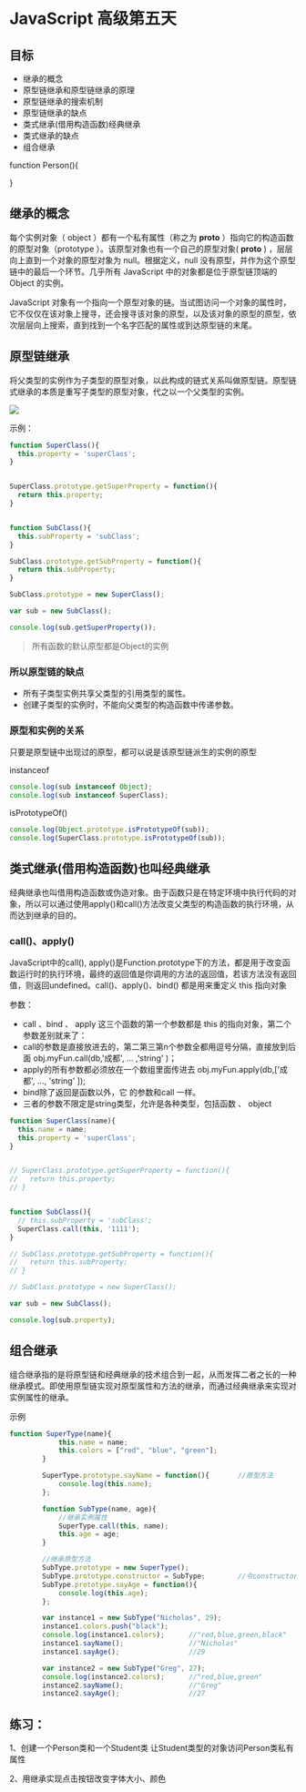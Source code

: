# JavaScript 高级第五天

## 目标
* 继承的概念
* 原型链继承和原型链继承的原理
* 原型链继承的搜索机制
* 原型链继承的缺点
* 类式继承(借用构造函数)经典继承
* 类式继承的缺点
* 组合继承

function Person(){

}


## 继承的概念
每个实例对象（ object ）都有一个私有属性（称之为 __proto__ ）指向它的构造函数的原型对象（prototype ）。该原型对象也有一个自己的原型对象( __proto__ ) ，层层向上直到一个对象的原型对象为 null。根据定义，null 没有原型，并作为这个原型链中的最后一个环节。几乎所有 JavaScript 中的对象都是位于原型链顶端的 Object 的实例。

JavaScript 对象有一个指向一个原型对象的链。当试图访问一个对象的属性时，它不仅仅在该对象上搜寻，还会搜寻该对象的原型，以及该对象的原型的原型，依次层层向上搜索，直到找到一个名字匹配的属性或到达原型链的末尾。


## 原型链继承
将父类型的实例作为子类型的原型对象，以此构成的链式关系叫做原型链。原型链式继承的本质是重写子类型的原型对象，代之以一个父类型的实例。

![](https://img-blog.csdn.net/20180921150939820?watermark/2/text/aHR0cHM6Ly9ibG9nLmNzZG4ubmV0L3FxXzM1NzMyMTQ3/font/5a6L5L2T/fontsize/400/fill/I0JBQkFCMA==/dissolve/70)

示例：
```JavaScript
function SuperClass(){
  this.property = 'superClass';
}


SuperClass.prototype.getSuperProperty = function(){
  return this.property;
}


function SubClass(){
  this.subProperty = 'subClass';
}

SubClass.prototype.getSubProperty = function(){
  return this.subProperty;
}

SubClass.prototype = new SuperClass();

var sub = new SubClass();

console.log(sub.getSuperProperty());
```

>所有函数的默认原型都是Object的实例

### 所以原型链的缺点
* 所有子类型实例共享父类型的引用类型的属性。
* 创建子类型的实例时，不能向父类型的构造函数中传递参数。


### 原型和实例的关系
只要是原型链中出现过的原型，都可以说是该原型链派生的实例的原型

instanceof
```javascript
console.log(sub instanceof Object);
console.log(sub instanceof SuperClass);
```

isPrototypeOf()
```javascript
console.log(Object.prototype.isPrototypeOf(sub));
console.log(SuperClass.prototype.isPrototypeOf(sub));
```

## 类式继承(借用构造函数)也叫经典继承
经典继承也叫借用构造函数或伪造对象。由于函数只是在特定环境中执行代码的对象，所以可以通过使用apply()和call()方法改变父类型的构造函数的执行环境，从而达到继承的目的。

### call()、apply()
JavaScript中的call(), apply()是Function.prototype下的方法，都是用于改变函数运行时的执行环境，最终的返回值是你调用的方法的返回值，若该方法没有返回值，则返回undefined。call()、apply()、bind() 都是用来重定义 this 指向对象

参数：
* call 、bind 、 apply 这三个函数的第一个参数都是 this 的指向对象，第二个参数差别就来了：
* call的参数是直接放进去的，第二第三第n个参数全都用逗号分隔，直接放到后面 obj.myFun.call(db,'成都', ... ,'string' )；
* apply的所有参数都必须放在一个数组里面传进去 obj.myFun.apply(db,['成都', ..., 'string' ]);
* bind除了返回是函数以外，它 的参数和call 一样。
* 三者的参数不限定是string类型，允许是各种类型，包括函数 、 object

```javascript
function SuperClass(name){
  this.name = name;
  this.property = 'superClass';
}


// SuperClass.prototype.getSuperProperty = function(){
//   return this.property;
// }


function SubClass(){
  // this.subProperty = 'subClass';
  SuperClass.call(this, '1111');
}

// SubClass.prototype.getSubProperty = function(){
//   return this.subProperty;
// }

// SubClass.prototype = new SuperClass();

var sub = new SubClass();

console.log(sub.property);
```


## 组合继承
组合继承指的是将原型链和经典继承的技术组合到一起，从而发挥二者之长的一种继承模式。即使用原型链实现对原型属性和方法的继承，而通过经典继承来实现对实例属性的继承。

示例
```javascript
function SuperType(name){
            this.name = name;
            this.colors = ["red", "blue", "green"];
        }

        SuperType.prototype.sayName = function(){       //原型方法
            console.log(this.name);
        };

        function SubType(name, age){
            //继承实例属性
            SuperType.call(this, name);
            this.age = age;
        }

        //继承原型方法
        SubType.prototype = new SuperType();
        SubType.prototype.constructor = SubType;        //令constructor指向子类型
        SubType.prototype.sayAge = function(){
            console.log(this.age);
        };

        var instance1 = new SubType("Nicholas", 29);
        instance1.colors.push("black");
        console.log(instance1.colors);      //"red,blue,green,black"
        instance1.sayName();                //"Nicholas"
        instance1.sayAge();                 //29

        var instance2 = new SubType("Greg", 27);
        console.log(instance2.colors);      //"red,blue,green"
        instance2.sayName();                //"Greg"
        instance2.sayAge();                 //27

```

## 练习：

1、创建一个Person类和一个Student类
让Student类型的对象访问Person类私有属性


2、用继承实现点击按钮改变字体大小、颜色
